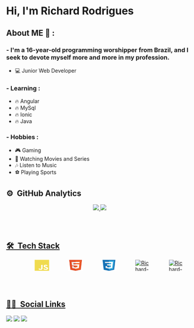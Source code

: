 <h1 align="left">Hi, I'm Richard Rodrigues</h1>

## About ME 💬 :
### - I'm a 16-year-old programming worshipper from Brazil, and I seek to devote myself more and more in my profession.
- 💻 Junior Web Developer 
### - Learning :
- 🔥 Angular
- 🔥 MySql
- 🔥 Ionic
- 🔥 Java
### - Hobbies : 
- 🎮 Gaming
- 🎥 Watching Movies and Series
- 🎶 Listen to Music
- ⚽ Playing Sports

## ⚙️ &nbsp;GitHub Analytics
<div style="width: 100%; display: flex; justify-content: space-around;">
  <a href="https://github.com/Richard-Rodrigues8">
  <img height="180em" src="https://github-readme-stats.vercel.app/api?username=Richard-Rodrigues8&show_icons=true&theme=dracula&include_all_commits=true&count_private=true"/>
  <img height="180em" src="https://github-readme-stats.vercel.app/api/top-langs/?username=Richard-Rodrigues8&layout=compact&langs_count=7&theme=dracula"/>
</div>

<br><br>

## 🛠 &nbsp;Tech Stack
<div style="display: flex; justify-content: space-around;"><br>
  <img align="center" alt="Richard-Js" height="30" width="40" src="https://raw.githubusercontent.com/devicons/devicon/master/icons/javascript/javascript-plain.svg">
  <img align="center" alt="Richard-HTML" height="30" width="40" src="https://raw.githubusercontent.com/devicons/devicon/master/icons/html5/html5-original.svg">
  <img align="center" alt="Richard-CSS" height="30" width="40" src="https://raw.githubusercontent.com/devicons/devicon/master/icons/css3/css3-original.svg">
  <img align="center" alt="Richard-JAVA" height="30" width="40" src="https://cdn.jsdelivr.net/gh/devicons/devicon/icons/java/java-original.svg" />
  <img align="center" alt="Richard-MYSQL" height="30" width="40" src="https://cdn.jsdelivr.net/gh/devicons/devicon/icons/mysql/mysql-original.svg" />
</div>

<br><br>

## 🧑🏻 &nbsp;Social Links
<div> 
  <a href="https://instagram.com/richardrodrigues_" target="_blank"><img src="https://img.shields.io/badge/-Instagram-%23E4405F?style=for-the-badge&logo=instagram&logoColor=white" target="_blank"></a>
  <a href = "mailto:richardrs20060318@gmail.com"><img src="https://img.shields.io/badge/-Gmail-%23333?style=for-the-badge&logo=gmail&logoColor=white" target="_blank"></a>
  <a href="https://www.linkedin.com/in/richard-rodrigues-003533231/" target="_blank"><img src="https://img.shields.io/badge/-LinkedIn-%230077B5?style=for-the-badge&logo=linkedin&logoColor=white" target="_blank"></a> 

</div>
